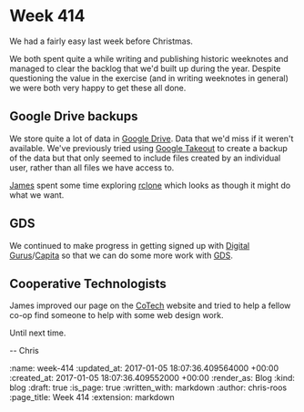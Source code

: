 Week 414
========

We had a fairly easy last week before Christmas.

We both spent quite a while writing and publishing historic weeknotes and managed to clear the backlog that we'd built up during the year. Despite questioning the value in the exercise (and in writing weeknotes in general) we were both very happy to get these all done.

## Google Drive backups

We store quite a lot of data in [Google Drive][google-drive]. Data that we'd miss if it weren't available. We've previously tried using [Google Takeout][google-takeout] to create a backup of the data but that only seemed to include files created by an individual user, rather than all files we have access to.

[James][james-mead] spent some time exploring [rclone][rclone] which looks as though it might do what we want.

## GDS

We continued to make progress in getting signed up with [Digital Gurus][digital-gurus]/[Capita][capita] so that we can do some more work with [GDS][gds].

## Cooperative Technologists

James improved our page on the [CoTech][co-tech] website and tried to help a fellow co-op find someone to help with some web design work.

Until next time.

-- Chris

[capita]: http://www.capita.com/
[co-tech]: https://wiki.coops.tech/wiki/Main_Page
[digital-gurus]: http://www.digitalgurus.co.uk/
[gds]: https://gds.blog.gov.uk/
[google-drive]: https://www.google.com/drive/
[google-takeout]: https://en.wikipedia.org/wiki/Google_Takeout
[james-mead]: /james-mead
[rclone]: http://rclone.org/

:name: week-414
:updated_at: 2017-01-05 18:07:36.409564000 +00:00
:created_at: 2017-01-05 18:07:36.409552000 +00:00
:render_as: Blog
:kind: blog
:draft: true
:is_page: true
:written_with: markdown
:author: chris-roos
:page_title: Week 414
:extension: markdown
